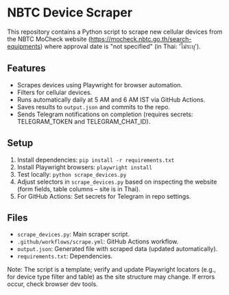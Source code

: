# NBTC Device Scraper

This repository contains a Python script to scrape new cellular devices from the NBTC MoCheck website (https://mocheck.nbtc.go.th/search-equipments) where approval date is "not specified" (in Thai: 'ไม่ระบุ').

## Features
- Scrapes devices using Playwright for browser automation.
- Filters for cellular devices.
- Runs automatically daily at 5 AM and 6 AM IST via GitHub Actions.
- Saves results to `output.json` and commits to the repo.
- Sends Telegram notifications on completion (requires secrets: TELEGRAM_TOKEN and TELEGRAM_CHAT_ID).

## Setup
1. Install dependencies: `pip install -r requirements.txt`
2. Install Playwright browsers: `playwright install`
3. Test locally: `python scrape_devices.py`
4. Adjust selectors in `scrape_devices.py` based on inspecting the website (form fields, table columns – site is in Thai).
5. For GitHub Actions: Set secrets for Telegram in repo settings.

## Files
- `scrape_devices.py`: Main scraper script.
- `.github/workflows/scrape.yml`: GitHub Actions workflow.
- `output.json`: Generated file with scraped data (updated automatically).
- `requirements.txt`: Dependencies.

Note: The script is a template; verify and update Playwright locators (e.g., for device type filter and table) as the site structure may change. If errors occur, check browser dev tools.
